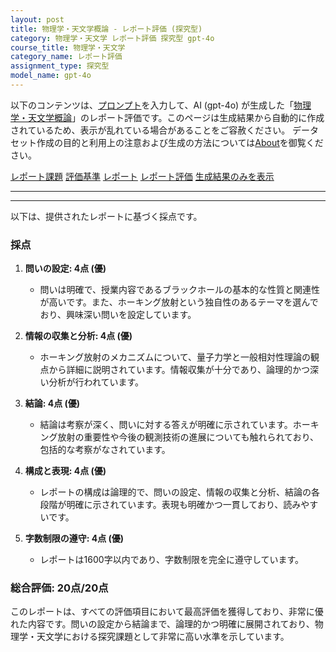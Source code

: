```yaml
---
layout: post
title: 物理学・天文学概論 - レポート評価 (探究型)
category: 物理学・天文学 レポート評価 探究型 gpt-4o
course_title: 物理学・天文学
category_name: レポート評価
assignment_type: 探究型
model_name: gpt-4o
---
```


以下のコンテンツは、[プロンプト](https://github.com/takedatoshiyuki/synthetic_assignments/tree/main/generated/物理学・天文学/gpt-4o/prompt_レポート評価-探究型.md)を入力して、AI (gpt-4o) が生成した「[物理学・天文学概論](/contents/物理学・天文学/)」のレポート評価です。このページは生成結果から自動的に作成されているため、表示が乱れている場合があることをご容赦ください。
データセット作成の目的と利用上の注意および生成の方法については[About](/About)を御覧ください。

[レポート課題](../レポート課題-探究型)
[評価基準](../評価基準-探究型)
[レポート](../レポート-探究型)
[レポート評価](../レポート評価-探究型)
[生成結果のみを表示](https://github.com/takedatoshiyuki/synthetic_assignments/tree/main/generated/物理学・天文学/gpt-4o/レポート評価-探究型.md)
  

***
***
  
以下は、提供されたレポートに基づく採点です。

### 採点

1. **問いの設定: 4点 (優)**
   - 問いは明確で、授業内容であるブラックホールの基本的な性質と関連性が高いです。また、ホーキング放射という独自性のあるテーマを選んでおり、興味深い問いを設定しています。

2. **情報の収集と分析: 4点 (優)**
   - ホーキング放射のメカニズムについて、量子力学と一般相対性理論の観点から詳細に説明されています。情報収集が十分であり、論理的かつ深い分析が行われています。

3. **結論: 4点 (優)**
   - 結論は考察が深く、問いに対する答えが明確に示されています。ホーキング放射の重要性や今後の観測技術の進展についても触れられており、包括的な考察がなされています。

4. **構成と表現: 4点 (優)**
   - レポートの構成は論理的で、問いの設定、情報の収集と分析、結論の各段階が明確に示されています。表現も明確かつ一貫しており、読みやすいです。

5. **字数制限の遵守: 4点 (優)**
   - レポートは1600字以内であり、字数制限を完全に遵守しています。

### 総合評価: 20点/20点

このレポートは、すべての評価項目において最高評価を獲得しており、非常に優れた内容です。問いの設定から結論まで、論理的かつ明確に展開されており、物理学・天文学における探究課題として非常に高い水準を示しています。
